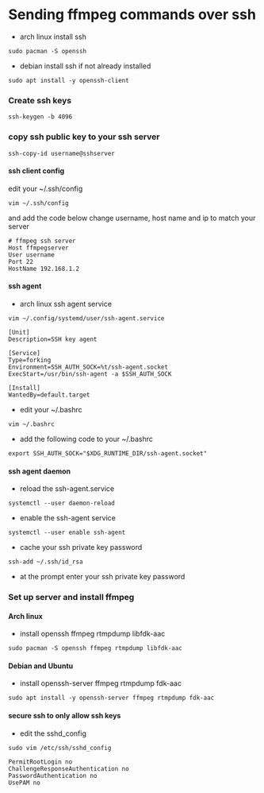 # Sending ffmpeg commands over ssh

* arch linux install ssh

```
sudo pacman -S openssh
```

* debian install ssh if not already installed

```
sudo apt install -y openssh-client
```

### Create ssh keys

```
ssh-keygen -b 4096
```

### copy ssh public key to your ssh server

```
ssh-copy-id username@sshserver
```

#### ssh client config 

edit your ~/.ssh/config 

```
vim ~/.ssh/config
```

and add the code below change username, 
host name and ip to match your server

```
# ffmpeg ssh server
Host ffmpegserver
User username
Port 22
HostName 192.168.1.2
```

#### ssh agent 

* arch linux ssh agent service

```
vim ~/.config/systemd/user/ssh-agent.service
```

```
[Unit]
Description=SSH key agent

[Service]
Type=forking
Environment=SSH_AUTH_SOCK=%t/ssh-agent.socket
ExecStart=/usr/bin/ssh-agent -a $SSH_AUTH_SOCK

[Install]
WantedBy=default.target
```

* edit your ~/.bashrc

```
vim ~/.bashrc
```

* add the following code to your ~/.bashrc

```
export SSH_AUTH_SOCK="$XDG_RUNTIME_DIR/ssh-agent.socket"
```

#### ssh agent daemon

* reload the ssh-agent.service

```
systemctl --user daemon-reload
```

* enable the ssh-agent service

```
systemctl --user enable ssh-agent
```

* cache your ssh private key password

```
ssh-add ~/.ssh/id_rsa
```

* at the prompt enter your ssh private key password


### Set up server and install ffmpeg

#### Arch linux 

* install openssh ffmpeg rtmpdump libfdk-aac

```
sudo pacman -S openssh ffmpeg rtmpdump libfdk-aac
```

#### Debian and Ubuntu

* install openssh-server ffmpeg rtmpdump fdk-aac

```
sudo apt install -y openssh-server ffmpeg rtmpdump fdk-aac
```

#### secure ssh to only allow ssh keys 

* edit the sshd_config

```
sudo vim /etc/ssh/sshd_config
```

```
PermitRootLogin no
ChallengeResponseAuthentication no
PasswordAuthentication no
UsePAM no
```
